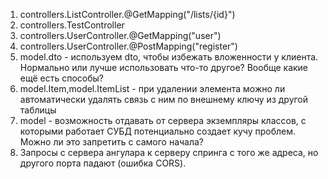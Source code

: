 1. controllers.ListController.@GetMapping("/lists/{id}")
2. controllers.TestController
3. controllers.UserController.@GetMapping("user")
4. controllers.UserController.@PostMapping("register")
5. model.dto - используем dto, чтобы избежать вложенности у клиента. Нормально или лучше использовать что-то другое? Вообще какие ещё есть способы?
6. model.Item,model.ItemList - при удалении элемента можно ли автоматически удалять связь с ним по внешнему ключу из другой таблицы
7. model - возможность отдавать от сервера экземпляры классов, с которыми работает СУБД потенциально создает кучу проблем. Можно ли это запретить с самого начала?
8. Запросы с сервера ангулара к серверу спринга с того же адреса, но другого порта падают (ошибка CORS). 